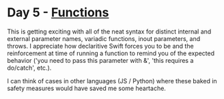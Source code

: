 # Day 5 - [Functions](https://www.hackingwithswift.com/100/5)

This is getting exciting with all of the neat syntax for distinct internal and external parameter names, variadic functions, inout parameters, and throws. I appreciate how declaritive Swift forces you to be and the reinforcement at time of running a function to remind you of the expected behavior ('you need to pass this parameter with &', 'this requires a do/catch', etc.).

I can think of cases in other languages (JS / Python) where these baked in safety measures would have saved me some heartache.
